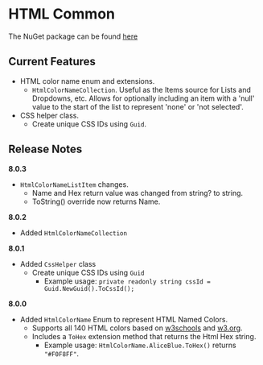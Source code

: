 # HTML Common

The NuGet package can be found [here](https://www.nuget.org/packages/Marqdouj.HtmlCommon/)

## Current Features 
- HTML color name enum and extensions.
  - `HtmlColorNameCollection`. Useful as the Items source for Lists and Dropdowns, etc.
  Allows for optionally including an item with a 'null' value to the start of the list to represent 'none' or 'not selected'.
- CSS helper class.
  - Create unique CSS IDs using `Guid`.

## Release Notes
**8.0.3**
- `HtmlColorNameListItem` changes.
  - Name and Hex return value was changed from string? to string.
  - ToString() override now returns Name.

**8.0.2**
- Added `HtmlColorNameCollection`

**8.0.1**
- Added `CssHelper` class
  - Create unique CSS IDs using `Guid`
    - Example usage: `private readonly string cssId = Guid.NewGuid().ToCssId();`

**8.0.0**
- Added `HtmlColorName` Enum to represent HTML Named Colors.
  - Supports all 140 HTML colors based on [w3schools](https://www.w3schools.com/colors/colors_names.asp) and [w3.org](https://www.w3.org/TR/css-color-4/#named-colors).
  - Includes a `ToHex` extension method that returns the Html Hex string.
    - Example usage: `HtmlColorName.AliceBlue.ToHex()` returns `"#F0F8FF"`.
